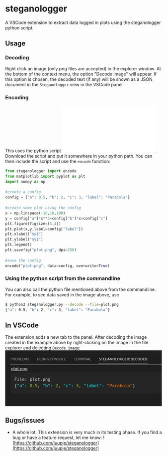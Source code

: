 # steganologger
A VSCode extension to extract data logged in plots using the steganologger python script.

## Usage
### Decoding
Right click an image (only png files are accepted) in the explorer window. At the bottom of the context menu, the option "Decode image" will appear. If this option is chosen, the decoded text (if any) will be shown as a JSON document in the `Steganologger` view in the VSCode panel.

### Encoding
This uses the python script ![python/steganologger.py](python/steganologger.py). Download the script and put it somewhere in your python path. You can then include the script and use the `encode` function:

```python
from steganologger import encode
from matplotlib import pyplot as plt
import numpy as np

#create a config
config = {"a": 0.5, "b": 2, "c": 3, "label": "Parabola"}

#create some plot using the config
x = np.linspace(-10,10,100)
y = config["a"]*x**2+config["b"]*x+config["c"]
plt.figure(figsize=(5,4))
plt.plot(x,y,label=config["label"])
plt.xlabel("$x$")
plt.ylabel("$y$")
plt.legend()
plt.savefig("plot.png", dpi=250)

#save the config
encode("plot.png", data=config, overwrite=True)
```

### Using the python script from the commandline
You can also call the python file mentioned above from the commandline. For example, to see data saved in the image above, use
```bash
$ python3 steganologger.py --decode --file=plot.png
{"a": 0.5, "b": 2, "c": 3, "label": "Parabola"}
```

## In VSCode
The extension adds a new tab to the panel. After decoding the image created in the example above by right-clicking on the image in the file explorer and delecting `Decode image`:
![images/Screenshot.png](images/Screenshot.png) 

## Bugs/issues
- A whole lot. This extension is very much in its testing phase. If you find a bug or have a feature request, let me know: ![https://github.com/juupje/steganologger](https://github.com/juupje/steganologger)
